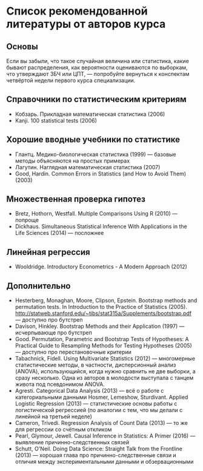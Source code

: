 # Список рекомендованной литературы от авторов курса

## Основы

Если вы забыли, что такое случайная величина или статистика, какие бывают распределения, как вероятности оцениваются по выборкам, что утверждают ЗБЧ или ЦПТ, — попробуйте вернуться к конспектам четвёртой недели первого курса специализации.

## Справочники по статистическим критериям

- Кобзарь. Прикладная математическая статистика (2006)
- Kanji. 100 statistical tests (2006)

## Хорошие вводные учебники по статистике

- Глантц. Медико-биологическая статистика (1999) — базовые методы объясняются на простых примерах
- Лагутин. Наглядная математическая статистика (2007)
- Good, Hardin. Common Errors in Statistics (and How to Avoid Them) (2003)

## Множественная проверка гипотез

- Bretz, Hothorn, Westfall. Multiple Comparisons Using R (2010) — попроще
- Dickhaus. Simultaneous Statistical Inference With Applications in the Life Sciences (2014) — посложнее

## Линейная регрессия

- Wooldridge. Introductory Econometrics - A Modern Approach (2012)

## Дополнительно

- Hesterberg, Monaghan, Moore, Clipson, Epstein. Bootstrap methods and permutation tests. In Introduction to the Practice of Statistics (2005). http://statweb.stanford.edu/~tibs/stat315a/Supplements/bootstrap.pdf — доступно про бутстреп
- Davison, Hinkley. Bootstrap Methods and their Application (1997) — исчерпывающе про бутстреп
- Good. Permutation, Parametric and Bootstrap Tests of Hypotheses: A Practical Guide to Resampling Methods for Testing Hypotheses (2005) — доступно про перестановочные критерии
- Tabachnick, Fidell. Using Multivariate Statistics (2012) — многомерные статистические методы, в частности, дисперсионный анализ (ANOVA), использующийся, когда нужно сравнить не две выборки, а сразу несколько. Одна из авторов в молодости выступала с танцем живота под псевдонимом ANOVA.
- Agresti. Categorical Data Analysis (2013) — всё о работе с категориальными данными
Hosmer, Lemeshow, Sturdivant. Applied Logistic Regression (2013) — статистические основы работы с логистической регрессией (по аналогии с тем, что мы делали с линейной на третьей неделе)
- Cameron, Trivedi. Regression Analysis of Count Data (2013) — то же для регрессии со счётным откликом
- Pearl, Glymour, Jewell. Causal Inference in Statistics: A Primer (2016) — выявление причинно-следственных связей
- Schutt, O'Neil. Doing Data Science: Straight Talk from the Frontline (2013) — хорошая глава про причинно-следственные связи и отличия между экспериментальными данными и обзервационными